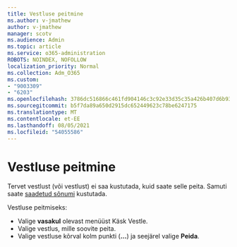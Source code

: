 ```yaml
---
title: Vestluse peitmine
ms.author: v-jmathew
author: v-jmathew
manager: scotv
ms.audience: Admin
ms.topic: article
ms.service: o365-administration
ROBOTS: NOINDEX, NOFOLLOW
localization_priority: Normal
ms.collection: Adm_O365
ms.custom:
- "9003309"
- "6203"
ms.openlocfilehash: 3786dc516866c461fd904146c3c92e33d35c35a426b407d6b93d97fd11446ce9
ms.sourcegitcommit: b5f7da89a650d2915dc652449623c78be6247175
ms.translationtype: MT
ms.contentlocale: et-EE
ms.lasthandoff: 08/05/2021
ms.locfileid: "54055586"
---
```

# <a name="hide-a-chat"></a>Vestluse peitmine

Tervet vestlust (või vestlust) ei saa kustutada, kuid saate selle peita. Samuti saate [saadetud sõnumi](https://support.office.com/client/delete-a-message-you-have-sent-67bd76a5-04e7-46ea-9ef0-5800865cb8f3) kustutada.

Vestluse peitmiseks:

- Valige **vasakul** olevast menüüst Käsk Vestle.
- Valige vestlus, mille soovite peita.
- Valige vestluse kõrval kolm punkti (**...**) ja seejärel valige **Peida**.
